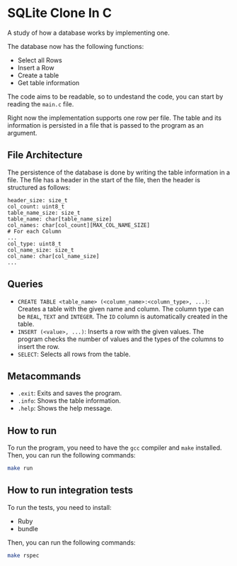 # SQLite Clone In C

A study of how a database works by implementing one.

The database now has the following functions:
 - Select all Rows
 - Insert a Row
 - Create a table
 - Get table information

 The code aims to be readable, so to undestand the code, you can start by reading the `main.c` file.

Right now the implementation supports one row per file. The table and its information is persisted in a file that is passed to the program as an argument.

## File Architecture

The persistence of the database is done by writing the table information in a file. The file has a header in the start of the file, then the header is structured as follows:
```
header_size: size_t
col_count: uint8_t
table_name_size: size_t
table_name: char[table_name_size]
col_names: char[col_count][MAX_COL_NAME_SIZE]
# For each Column
...
col_type: uint8_t
col_name_size: size_t
col_name: char[col_name_size]
...
```

## Queries
- `CREATE TABLE <table_name> (<column_name>:<column_type>, ...)`: Creates a table with the given name and column. The column type can be `REAL`, `TEXT` and `INTEGER`. The `ID` column is automatically created in the table.
- `INSERT (<value>, ...)`: Inserts a row with the given values. The program checks the number of values and the types of the columns to insert the row.
- `SELECT`: Selects all rows from the table.

## Metacommands
- `.exit`: Exits and saves the program.
- `.info`: Shows the table information.
- `.help`: Shows the help message.

## How to run
To run the program, you need to have the `gcc` compiler and `make` installed. Then, you can run the following commands:

```bash
make run
```

## How to run integration tests
To run the tests, you need to install:
- Ruby
- bundle

Then, you can run the following commands:

```bash
make rspec
```
